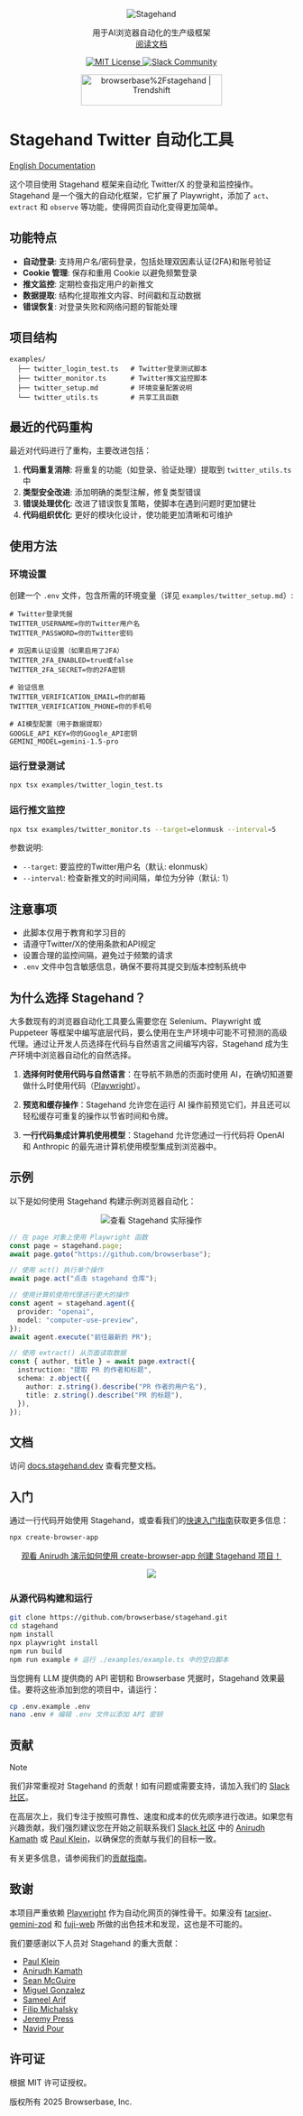 <div id="toc" align="center">
  <ul style="list-style: none">
    <a href="https://stagehand.dev">
      <picture>
        <source media="(prefers-color-scheme: dark)" srcset="https://stagehand.dev/logo-dark.svg" />
        <img alt="Stagehand" src="https://stagehand.dev/logo-light.svg" />
      </picture>
    </a>
  </ul>
</div>

<p align="center">
  用于AI浏览器自动化的生产级框架<br>
  <a href="https://docs.stagehand.dev">阅读文档</a>
</p>

<p align="center">
  <a href="https://github.com/browserbase/stagehand/tree/main?tab=MIT-1-ov-file#MIT-1-ov-file">
    <picture>
      <source media="(prefers-color-scheme: dark)" srcset="https://stagehand.dev/api/assets/license?mode=dark" />
      <img alt="MIT License" src="https://stagehand.dev/api/assets/license?mode=light" />
    </picture>
  </a>
  <a href="https://stagehand.dev/slack">
    <picture>
      <source media="(prefers-color-scheme: dark)" srcset="https://stagehand.dev/api/assets/slack?mode=dark" />
      <img alt="Slack Community" src="https://stagehand.dev/api/assets/slack?mode=light" />
    </picture>
  </a>
</p>

<p align="center">
	<a href="https://trendshift.io/repositories/12122" target="_blank"><img src="https://trendshift.io/api/badge/repositories/12122" alt="browserbase%2Fstagehand | Trendshift" style="width: 250px; height: 55px;" width="250" height="55"/></a>
</p>

# Stagehand Twitter 自动化工具

[English Documentation](./README.md)

这个项目使用 Stagehand 框架来自动化 Twitter/X 的登录和监控操作。Stagehand 是一个强大的自动化框架，它扩展了 Playwright，添加了 `act`、`extract` 和 `observe` 等功能，使得网页自动化变得更加简单。

## 功能特点

- **自动登录**: 支持用户名/密码登录，包括处理双因素认证(2FA)和账号验证
- **Cookie 管理**: 保存和重用 Cookie 以避免频繁登录
- **推文监控**: 定期检查指定用户的新推文
- **数据提取**: 结构化提取推文内容、时间戳和互动数据
- **错误恢复**: 对登录失败和网络问题的智能处理

## 项目结构

```
examples/
  ├── twitter_login_test.ts   # Twitter登录测试脚本
  ├── twitter_monitor.ts      # Twitter推文监控脚本
  ├── twitter_setup.md        # 环境变量配置说明
  └── twitter_utils.ts        # 共享工具函数
```

## 最近的代码重构

最近对代码进行了重构，主要改进包括：

1. **代码重复消除**: 将重复的功能（如登录、验证处理）提取到 `twitter_utils.ts` 中
2. **类型安全改进**: 添加明确的类型注解，修复类型错误
3. **错误处理优化**: 改进了错误恢复策略，使脚本在遇到问题时更加健壮
4. **代码组织优化**: 更好的模块化设计，使功能更加清晰和可维护

## 使用方法

### 环境设置

创建一个 `.env` 文件，包含所需的环境变量（详见 `examples/twitter_setup.md`）:

```
# Twitter登录凭据
TWITTER_USERNAME=你的Twitter用户名
TWITTER_PASSWORD=你的Twitter密码

# 双因素认证设置（如果启用了2FA）
TWITTER_2FA_ENABLED=true或false
TWITTER_2FA_SECRET=你的2FA密钥

# 验证信息
TWITTER_VERIFICATION_EMAIL=你的邮箱
TWITTER_VERIFICATION_PHONE=你的手机号

# AI模型配置（用于数据提取）
GOOGLE_API_KEY=你的Google_API密钥
GEMINI_MODEL=gemini-1.5-pro
```

### 运行登录测试

```bash
npx tsx examples/twitter_login_test.ts
```

### 运行推文监控

```bash
npx tsx examples/twitter_monitor.ts --target=elonmusk --interval=5
```

参数说明:

- `--target`: 要监控的Twitter用户名（默认: elonmusk）
- `--interval`: 检查新推文的时间间隔，单位为分钟（默认: 1）

## 注意事项

- 此脚本仅用于教育和学习目的
- 请遵守Twitter/X的使用条款和API规定
- 设置合理的监控间隔，避免过于频繁的请求
- `.env` 文件中包含敏感信息，确保不要将其提交到版本控制系统中

## 为什么选择 Stagehand？

大多数现有的浏览器自动化工具要么需要您在 Selenium、Playwright 或 Puppeteer 等框架中编写底层代码，要么使用在生产环境中可能不可预测的高级代理。通过让开发人员选择在代码与自然语言之间编写内容，Stagehand 成为生产环境中浏览器自动化的自然选择。

1. **选择何时使用代码与自然语言**：在导航不熟悉的页面时使用 AI，在确切知道要做什么时使用代码（[Playwright](https://playwright.dev/)）。

2. **预览和缓存操作**：Stagehand 允许您在运行 AI 操作前预览它们，并且还可以轻松缓存可重复的操作以节省时间和令牌。

3. **一行代码集成计算机使用模型**：Stagehand 允许您通过一行代码将 OpenAI 和 Anthropic 的最先进计算机使用模型集成到浏览器中。

## 示例

以下是如何使用 Stagehand 构建示例浏览器自动化：

<div align="center">
  <div style="max-width:300px;">
    <img src="/media/github_demo.gif" alt="查看 Stagehand 实际操作">
  </div>
</div>

```typescript
// 在 page 对象上使用 Playwright 函数
const page = stagehand.page;
await page.goto("https://github.com/browserbase");

// 使用 act() 执行单个操作
await page.act("点击 stagehand 仓库");

// 使用计算机使用代理进行更大的操作
const agent = stagehand.agent({
  provider: "openai",
  model: "computer-use-preview",
});
await agent.execute("前往最新的 PR");

// 使用 extract() 从页面读取数据
const { author, title } = await page.extract({
  instruction: "提取 PR 的作者和标题",
  schema: z.object({
    author: z.string().describe("PR 作者的用户名"),
    title: z.string().describe("PR 的标题"),
  }),
});
```

## 文档

访问 [docs.stagehand.dev](https://docs.stagehand.dev) 查看完整文档。

## 入门

通过一行代码开始使用 Stagehand，或查看我们的[快速入门指南](https://docs.stagehand.dev/get_started/quickstart)获取更多信息：

```bash
npx create-browser-app
```

<div align="center">
    <a href="https://www.loom.com/share/f5107f86d8c94fa0a8b4b1e89740f7a7">
      <p>观看 Anirudh 演示如何使用 create-browser-app 创建 Stagehand 项目！</p>
    </a>
    <a href="https://www.loom.com/share/f5107f86d8c94fa0a8b4b1e89740f7a7">
      <img style="max-width:300px;" src="https://cdn.loom.com/sessions/thumbnails/f5107f86d8c94fa0a8b4b1e89740f7a7-ec3f428b6775ceeb-full-play.gif">
    </a>
  </div>

### 从源代码构建和运行

```bash
git clone https://github.com/browserbase/stagehand.git
cd stagehand
npm install
npx playwright install
npm run build
npm run example # 运行 ./examples/example.ts 中的空白脚本
```

当您拥有 LLM 提供商的 API 密钥和 Browserbase 凭据时，Stagehand 效果最佳。要将这些添加到您的项目中，请运行：

```bash
cp .env.example .env
nano .env # 编辑 .env 文件以添加 API 密钥
```

## 贡献

> [!NOTE]  
> 我们非常重视对 Stagehand 的贡献！如有问题或需要支持，请加入我们的 [Slack 社区](https://stagehand.dev/slack)。

在高层次上，我们专注于按照可靠性、速度和成本的优先顺序进行改进。如果您有兴趣贡献，我们强烈建议您在开始之前联系我们 [Slack 社区](https://stagehand.dev/slack) 中的 [Anirudh Kamath](https://x.com/kamathematic) 或 [Paul Klein](https://x.com/pk_iv)，以确保您的贡献与我们的目标一致。

有关更多信息，请参阅我们的[贡献指南](https://docs.stagehand.dev/contributions/contributing)。

## 致谢

本项目严重依赖 [Playwright](https://playwright.dev/) 作为自动化网页的弹性骨干。如果没有 [tarsier](https://github.com/reworkd/tarsier)、[gemini-zod](https://github.com/jbeoris/gemini-zod) 和 [fuji-web](https://github.com/normal-computing/fuji-web) 所做的出色技术和发现，这也是不可能的。

我们要感谢以下人员对 Stagehand 的重大贡献：

- [Paul Klein](https://github.com/pkiv)
- [Anirudh Kamath](https://github.com/kamath)
- [Sean McGuire](https://github.com/seanmcguire12)
- [Miguel Gonzalez](https://github.com/miguelg719)
- [Sameel Arif](https://github.com/sameelarif)
- [Filip Michalsky](https://github.com/filip-michalsky)
- [Jeremy Press](https://x.com/jeremypress)
- [Navid Pour](https://github.com/navidpour)

## 许可证

根据 MIT 许可证授权。

版权所有 2025 Browserbase, Inc.

